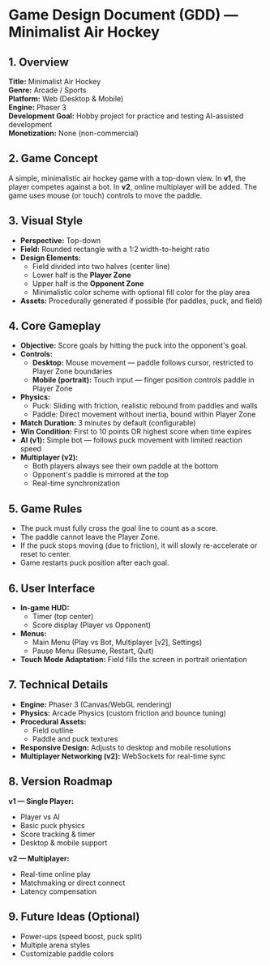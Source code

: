 # Game Design Document (GDD) — Minimalist Air Hockey

## 1. Overview
**Title:** Minimalist Air Hockey  
**Genre:** Arcade / Sports  
**Platform:** Web (Desktop & Mobile)  
**Engine:** Phaser 3  
**Development Goal:** Hobby project for practice and testing AI-assisted development  
**Monetization:** None (non-commercial)

## 2. Game Concept
A simple, minimalistic air hockey game with a top-down view. In **v1**, the player competes against a bot. In **v2**, online multiplayer will be added. The game uses mouse (or touch) controls to move the paddle.

## 3. Visual Style
- **Perspective:** Top-down
- **Field:** Rounded rectangle with a 1:2 width-to-height ratio
- **Design Elements:**
  - Field divided into two halves (center line)
  - Lower half is the **Player Zone**
  - Upper half is the **Opponent Zone**
  - Minimalistic color scheme with optional fill color for the play area
- **Assets:** Procedurally generated if possible (for paddles, puck, and field)

## 4. Core Gameplay
- **Objective:** Score goals by hitting the puck into the opponent's goal.
- **Controls:**
  - **Desktop:** Mouse movement — paddle follows cursor, restricted to Player Zone boundaries
  - **Mobile (portrait):** Touch input — finger position controls paddle in Player Zone
- **Physics:**
  - Puck: Sliding with friction, realistic rebound from paddles and walls
  - Paddle: Direct movement without inertia, bound within Player Zone
- **Match Duration:** 3 minutes by default (configurable)
- **Win Condition:** First to 10 points OR highest score when time expires
- **AI (v1):** Simple bot — follows puck movement with limited reaction speed
- **Multiplayer (v2):**
  - Both players always see their own paddle at the bottom
  - Opponent's paddle is mirrored at the top
  - Real-time synchronization

## 5. Game Rules
- The puck must fully cross the goal line to count as a score.
- The paddle cannot leave the Player Zone.
- If the puck stops moving (due to friction), it will slowly re-accelerate or reset to center.
- Game restarts puck position after each goal.

## 6. User Interface
- **In-game HUD:**
  - Timer (top center)
  - Score display (Player vs Opponent)
- **Menus:**
  - Main Menu (Play vs Bot, Multiplayer [v2], Settings)
  - Pause Menu (Resume, Restart, Quit)
- **Touch Mode Adaptation:** Field fills the screen in portrait orientation

## 7. Technical Details
- **Engine:** Phaser 3 (Canvas/WebGL rendering)
- **Physics:** Arcade Physics (custom friction and bounce tuning)
- **Procedural Assets:**
  - Field outline
  - Paddle and puck textures
- **Responsive Design:** Adjusts to desktop and mobile resolutions
- **Multiplayer Networking (v2):** WebSockets for real-time sync

## 8. Version Roadmap
**v1 — Single Player:**
- Player vs AI
- Basic puck physics
- Score tracking & timer
- Desktop & mobile support

**v2 — Multiplayer:**
- Real-time online play
- Matchmaking or direct connect
- Latency compensation

## 9. Future Ideas (Optional)
- Power-ups (speed boost, puck split)
- Multiple arena styles
- Customizable paddle colors


